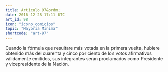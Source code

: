 ```yaml
---
title: Artículo 97&ordm;
date: 2016-12-28 17:11 UTC
art_id: 98
icon: "icono_comicios"
topic: "Mayoría Mínima"
shortcode: "art-97"
---
```

Cuando la fórmula que resultare más votada en la primera vuelta, hubiere obtenido más del cuarenta y cinco por ciento de los votos afirmativos válidamente emitidos, sus integrantes serán proclamados como Presidente y vicepresidente de la Nación.
